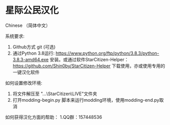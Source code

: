 # 星际公民汉化

Chinese （简体中文）

系统要求:
1. Github方式 git (可选)
2. 通过Python 3.8运行: https://www.python.org/ftp/python/3.8.3/python-3.8.3-amd64.exe 安装。或通过软件StarCitizen-Helper：https://github.com/Shin0by/StarCitizen-Helper 下载使用，亦或使用专用的一键汉化软件


如何设置修改环境:
1. 将文件解压至 "...\StarCitizen\LIVE"文件夹
2. 打开modding-begin.py 脚本来运行modding环境，使用modding-end.py取消

如何获得汉化方面的帮助： 
1.QQ群：157448536 
